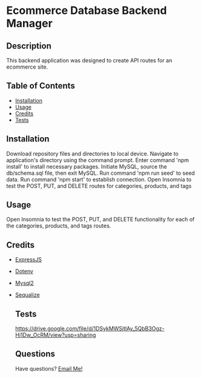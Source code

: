 # Ecommerce Database Backend Manager
    
  ## Description
  
  This backend application was designed to create API routes for an ecommerce site.
  
  ## Table of Contents
  
  - [Installation](#installation)
  - [Usage](#usage)
  - [Credits](#credits)
  - [Tests](#tests)
  
  ## Installation
  
  Download repository files and directories to local device. Navigate to application's directory using the command prompt. Enter command 'npm install' to install necessary packages. Initiate MySQL, source the db/schema.sql file, then exit MySQL. Run command 'npm run seed' to seed data. Run command 'npm start' to establish connection. Open Insomnia to test the POST, PUT, and DELETE routes for categories, products, and tags
  
  ## Usage
  
  Open Insomnia to test the POST, PUT, and DELETE functionality for each of the categories, products, and tags routes.

  ## Credits

* [ExpressJS](https://expressjs.com/)
* [Dotenv](https://www.npmjs.com/package/dotenv)
* [Mysql2](https://www.npmjs.com/package/mysql2)
* [Sequalize](https://sequelize.org/)

  ## Tests 

    https://drive.google.com/file/d/1DSykMWSjtlAy_5QbB3Ogz-Hi1Dw_OcRM/view?usp=sharing
  
  ## Questions
  
  Have questions? [Email Me!](mailto:thewillkim@icloud.com)